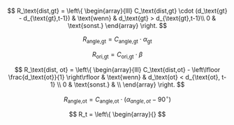 $$
R_\text{dist,gt} = 
\left\{
\begin{array}{lll}
C_\text{dist,gt} \cdot (d_\text{gt} - d_{\text{gt},t-1}) & \text{wenn} & d_\text{gt} > d_{\text{gt},t-1}\\
0 & \text{sonst.} 
\end{array}
\right.
$$

$$
R_{\text{angle,gt}} = C_\text{angle,gt} \cdot \alpha_\text{gt}
$$

$$
R_\text{ori,gt} = C_\text{ori,gt} \cdot \beta
$$

$$
R_\text{dist, ot} = 
\left\{
\begin{array}{lll}
C_\text{dist,ot} - \left\lfloor \frac{d_\text{ot}}{1} \right\rfloor & \text{wenn} & d_\text{ot} < d_{\text{ot}, t-1} \\
0 & \text{sonst.} & \\
\end{array}
\right.
$$

$$
R_\text{angle,ot} = C_\text{angle,ot} \cdot (\alpha_{angle,ot} - 90^{\circ})
$$

$$
R_t = 
\left\{
\begin{array}{}
$$